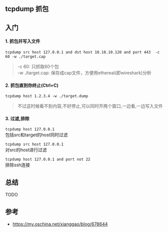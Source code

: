 tcpdump 抓包
--
##  入门
#### 1. 抓包并写入文件
`
tcpdump src host 127.0.0.1 and dst host 10.10.10.120 and port 443  -c 60 -w ./target.cap
`
> -c 60: 只抓取60个包  
> -w ./target.cap: 保存成cap文件，方便用ethereal(即wireshark)分析

#### 2. 抓包直到你终止(Ctrl+C)
`tcpdump host 1.2.3.4 -w ./target.dump`
> 不过这时候看不到内容,不好停止,可以同时开两个窗口,一边看,一边写入文件

#### 3. 过滤,排除
`tcpdump host 127.0.0.1`  
包括src和target的host同时过滤

`tcpdump src host 127.0.0.1`  
对src的host进行过滤

`tcpdump host 127.0.0.1 and port not 22`  
排除ssh连接

## 总结
TODO


## 参考
- https://my.oschina.net/xianggao/blog/678644
